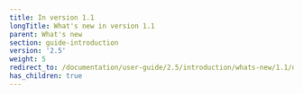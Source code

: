 ```yaml
---
title: In version 1.1
longTitle: What's new in version 1.1
parent: What's new
section: guide-introduction
version: '2.5'
weight: 5
redirect_to: /documentation/user-guide/2.5/introduction/whats-new/1.1/overview
has_children: true
---
```

